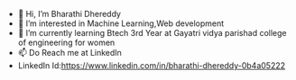 - 👋 Hi, I’m Bharathi Dhereddy
- 👀 I’m interested in Machine Learning,Web development
- 🌱 I’m currently learning Btech 3rd Year at Gayatri vidya parishad college of engineering for women
- 📫 Do Reach me at LinkedIn 
- LinkedIn Id:https://www.linkedin.com/in/bharathi-dhereddy-0b4a05222

<!---
BharathiDhereddy/BharathiDhereddy is a ✨ special ✨ repository because its `README.md` (this file) appears on your GitHub profile.
You can click the Preview link to take a look at your changes.
--->
